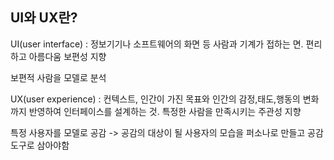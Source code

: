 ## UI와 UX란?

UI(user interface) : 정보기기나 소프트웨어의 화면 등 사람과 기계가 접하는 면. 편리하고 아름다움 보편성 지향

보편적 사람을 모델로 분석

UX(user experience) : 컨텍스트, 인간이 가진 목표와 인간의 감정,태도,행동의 변화까지 반영하여 인터페이스를 설계하는 것. 특정한 사람을 만족시키는 주관성 지향

특정 사용자를 모델로 공감 -> 공감의 대상이 될 사용자의 모습을 퍼소나로 만들고 공감 도구로 삼아야함

